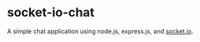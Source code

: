 # socket-io-chat

A simple chat application using node.js, express.js, and [socket.io][get-started].

[get-started]: https://github.com/jsdev17/socket-io-chat.git